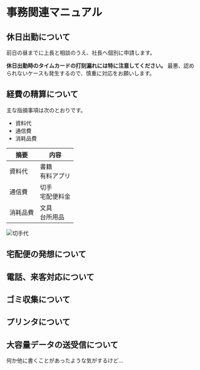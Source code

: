 # 事務関連マニュアル 

## 休日出勤について 
前日の昼までに上長と相談のうえ、社長へ個別に申請します。

**休日出勤時のタイムカードの打刻漏れには特に注意してください。** 最悪、認められないケースも発生するので、慎重に対応をお願いします。

## 経費の精算について 

主な指摘事項は次のとおりです。

- 資料代
- 通信費
- 消耗品費

|摘要|内容
|--|--
|資料代|書籍<br>有料アプリ
|通信費|切手<br>宅配便料金
|消耗品費|文具<br>台所用品

![切手代](img/kitte.png)

## 宅配便の発想について 

## 電話、来客対応について

## ゴミ収集について 

## プリンタについて

## 大容量データの送受信について

何か他に書くことがあったような気がするけど...
